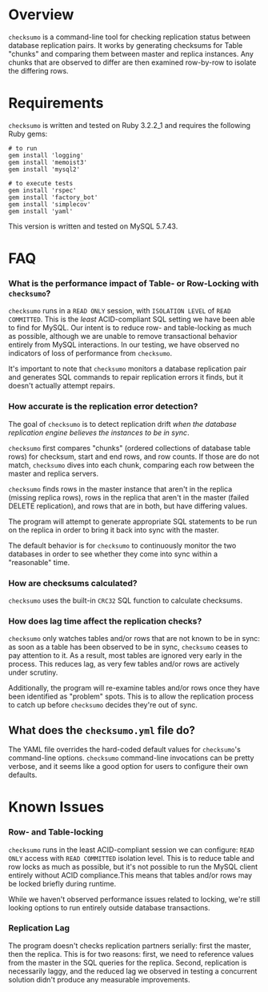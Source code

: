 # Overview

`checksumo` is a command-line tool for checking replication status between database replication pairs.
It works by generating checksums for Table "chunks" and comparing them between master and replica instances.
Any chunks that are observed to differ are then examined row-by-row to isolate the differing rows.

# Requirements

`checksumo` is written and tested on Ruby 3.2.2_1 and requires the following Ruby gems:

```
# to run
gem install 'logging'
gem install 'memoist3'
gem install 'mysql2'

# to execute tests
gem install 'rspec'
gem install 'factory_bot'
gem install 'simplecov'
gem install 'yaml'

```

This version is written and tested on MySQL 5.7.43.

# FAQ

### What is the performance impact of Table- or Row-Locking with `checksumo`?

`checksumo` runs in a `READ ONLY` session, with `ISOLATION LEVEL` of `READ COMMITTED`. This is the _least_ ACID-compliant SQL setting we have been able to find for MySQL.
Our intent is to reduce row- and table-locking as much as possible, although we are unable to remove transactional behavior entirely from MySQL interactions.
In our testing, we have observed no indicators of loss of performance from `checksumo`.

It's important to note that `checksumo` monitors a database replication pair and generates SQL commands to repair replication errors it finds, but it doesn't actually attempt repairs.

### How accurate is the replication error detection?

The goal of `checksumo` is to detect replication drift _when the database replication engine believes the instances to be in sync_.

`checksumo` first compares "chunks" (ordered collections of database table rows) for checksum, start and end rows, and row counts. If those are do not match, `checksumo` dives into each chunk, comparing each row between the master and replica servers.

`checksumo` finds rows in the master instance that aren't in the replica (missing replica rows), rows in the replica that aren't in the master (failed DELETE replication), and rows that are in both, but have differing values.

The program will attempt to generate appropriate SQL statements to be run on the replica in order to bring it back into sync with the master.

The default behavior is for `checksumo` to continuously monitor the two databases in order to see whether they come into sync within a "reasonable" time.

### How are checksums calculated?

`checksumo` uses the built-in `CRC32` SQL function to calculate checksums.

### How does lag time affect the replication checks?

`checksumo` only watches tables and/or rows that are not known to be in sync: as soon as a table has been observed to be in sync, `checksumo` ceases to pay attention to it. As a result, most tables are ignored very early in the process. This reduces lag, as very few tables and/or rows are actively under scrutiny.

Additionally, the program will re-examine tables and/or rows once they have been identified as "problem" spots. This is to allow the replication process to catch up before `checksumo` decides they're out of sync.

## What does the `checksumo.yml` file do?

The YAML file overrides the hard-coded default values for `checksumo`'s command-line options.
`checksumo` command-line invocations can be pretty verbose, and it seems like a good option for users to configure their own defaults.

# Known Issues

### Row- and Table-locking

`checksumo` runs in the least ACID-compliant session we can configure: `READ ONLY` access with `READ COMMITTED` isolation level. This is to reduce table and row locks as much as possible, but it's not possible to run the MySQL client entirely without ACID compliance.This means that tables and/or rows may be locked briefly during runtime.

While we haven't observed performance issues related to locking, we're still looking options to run entirely outside database transactions.

### Replication Lag

The program doesn't checks replication partners serially: first the master, then the replica. This is for two reasons: first, we need to reference values from the master in the SQL queries for the replica. Second, replication is necessarily laggy, and the reduced lag we observed in testing a concurrent solution didn't produce any measurable improvements.
